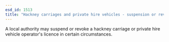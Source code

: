 ```yaml
---
esd_id: 1513
title: "Hackney carriages and private hire vehicles - suspension or revocation of operator's licence"
---
```


A local authority may suspend or revoke a hackney carriage or private hire vehicle operator's licence in certain circumstances. 

